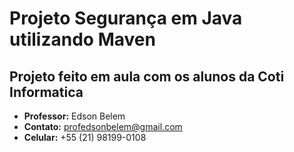 # Projeto Segurança em Java utilizando Maven

## Projeto feito em aula com os alunos da Coti Informatica

* **Professor:** Edson Belem
* **Contato:** profedsonbelem@gmail.com
* **Celular:** +55 (21) 98199-0108